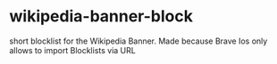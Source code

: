 # wikipedia-banner-block
short blocklist for the Wikipedia Banner. Made because Brave Ios only allows to import Blocklists via URL
